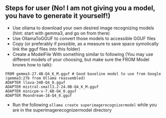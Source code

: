 ## Steps for user (No! I am not giving you a model, you have to generate it yourself!)
* Use ollama to download your own desired image recognizing models (hint: start with gemma3, and go on from there)
* Use OllamaToGGUF to convert those models to accessible GGUF files
* Copy (or preferably if possible, as a measure to save space symolically link the gguf files into this folder)
* Create a ModelFile With something similar to following (You may use different models of your choosing, but make sure the FROM Model knows how to talk):
```
FROM gemma3-27.4B-Q4_K_M.gguf # Good baseline model to use from Google (gemma3:27b from Ollama reassembled)
ADAPTER llava-34B-Q4_0.gguf
ADAPTER mistral-small3.2-24.0B-Q4_K_M.gguf
ADAPTER minicpm-v-7.6B-Q4_0.gguf
ADAPTER Moondream-1B-Q4_0.gguf
```
* Run the following `ollama create superimagerecognizermodel` while you are in the superimagerecognizermodel directory
